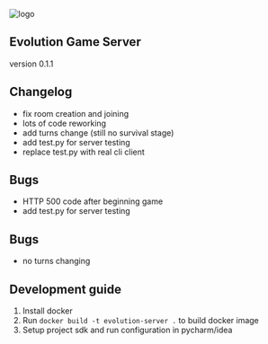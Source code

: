 ![logo](/evolution_logo.png)

## Evolution Game Server
version 0.1.1

## Changelog
- fix room creation and joining
- lots of code reworking
- add turns change (still no survival stage)
- add test.py for server testing
- replace test.py with real cli client

## Bugs
- HTTP 500 code after beginning game
- add test.py for server testing 

## Bugs
- no turns changing

## Development guide
1. Install docker
2. Run `docker build -t evolution-server .` to build docker image
3. Setup project sdk and run configuration in pycharm/idea

